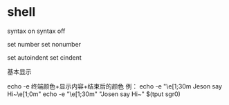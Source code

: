 # shell
syntax on
syntax off

set number 
set nonumber

set autoindent
set cindent

基本显示

echo -e 终端颜色+显示内容+结束后的颜色
例：
	echo -e "\e[1;30m Jeson say Hi~\e[1;0m"
	echo -e "\e[1;30m" "Josen say Hi~" $(tput sgr0)
